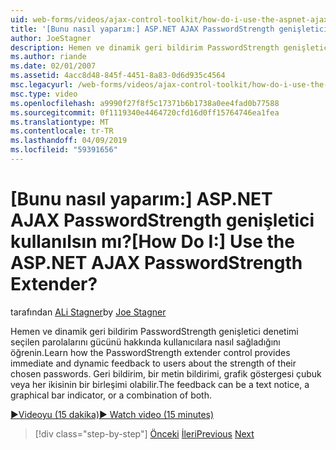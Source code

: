 ```yaml
---
uid: web-forms/videos/ajax-control-toolkit/how-do-i-use-the-aspnet-ajax-passwordstrength-extender
title: '[Bunu nasıl yaparım:] ASP.NET AJAX PasswordStrength genişletici kullanılsın mı? | Microsoft Docs'
author: JoeStagner
description: Hemen ve dinamik geri bildirim PasswordStrength genişletici denetimi seçilen parolalarını gücünü hakkında kullanıcılara nasıl sağladığını öğrenin. Geri bildirim c...
ms.author: riande
ms.date: 02/01/2007
ms.assetid: 4acc8d48-845f-4451-8a83-0d6d935c4564
msc.legacyurl: /web-forms/videos/ajax-control-toolkit/how-do-i-use-the-aspnet-ajax-passwordstrength-extender
msc.type: video
ms.openlocfilehash: a9990f27f8f5c17371b6b1738a0ee4fad0b77588
ms.sourcegitcommit: 0f1119340e4464720cfd16d0ff15764746ea1fea
ms.translationtype: MT
ms.contentlocale: tr-TR
ms.lasthandoff: 04/09/2019
ms.locfileid: "59391656"
---
```

# <a name="how-do-i-use-the-aspnet-ajax-passwordstrength-extender"></a><span data-ttu-id="398ac-105">[Bunu nasıl yaparım:] ASP.NET AJAX PasswordStrength genişletici kullanılsın mı?</span><span class="sxs-lookup"><span data-stu-id="398ac-105">[How Do I:] Use the ASP.NET AJAX PasswordStrength Extender?</span></span>

<span data-ttu-id="398ac-106">tarafından [ALi Stagner](https://github.com/JoeStagner)</span><span class="sxs-lookup"><span data-stu-id="398ac-106">by [Joe Stagner](https://github.com/JoeStagner)</span></span>

<span data-ttu-id="398ac-107">Hemen ve dinamik geri bildirim PasswordStrength genişletici denetimi seçilen parolalarını gücünü hakkında kullanıcılara nasıl sağladığını öğrenin.</span><span class="sxs-lookup"><span data-stu-id="398ac-107">Learn how the PasswordStrength extender control provides immediate and dynamic feedback to users about the strength of their chosen passwords.</span></span> <span data-ttu-id="398ac-108">Geri bildirim, bir metin bildirimi, grafik göstergesi çubuk veya her ikisinin bir birleşimi olabilir.</span><span class="sxs-lookup"><span data-stu-id="398ac-108">The feedback can be a text notice, a graphical bar indicator, or a combination of both.</span></span>

[<span data-ttu-id="398ac-109">&#9654;Videoyu (15 dakika)</span><span class="sxs-lookup"><span data-stu-id="398ac-109">&#9654; Watch video (15 minutes)</span></span>](https://channel9.msdn.com/Blogs/ASP-NET-Site-Videos/how-do-i-use-the-aspnet-ajax-passwordstrength-extender)

> [!div class="step-by-step"]
> <span data-ttu-id="398ac-110">[Önceki](how-do-i-use-the-aspnet-ajax-dropshadow-extender.md)
> [İleri](how-do-i-get-started-with-the-aspnet-ajax-animation-extender-control.md)</span><span class="sxs-lookup"><span data-stu-id="398ac-110">[Previous](how-do-i-use-the-aspnet-ajax-dropshadow-extender.md)
[Next](how-do-i-get-started-with-the-aspnet-ajax-animation-extender-control.md)</span></span>
